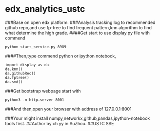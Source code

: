 # edx_analytics_ustc
###Base on open edx platform.
###Analysis tracking log to recommended github repo,and use fp-tree to find frequent pattern,knn algorithm to find what determine the high grade.
####Get start to use display.py file with commend
```
python start_service.py 8989
```
####Then,type commend python or ipython notebook,
```
import display as da
da.knn()
da.githubRec()
da.fptree()
da.svd()
```
###Get bootstrap webpage start with
```
python3 -m http.server 8001
```
###And then,open your browser with address of 127.0.0.1:8001

###Your might install numpy,networkx,github,pandas,ipython-notebook tools first.
##Author by ch yy in SuZhou.
##USTC SSE

